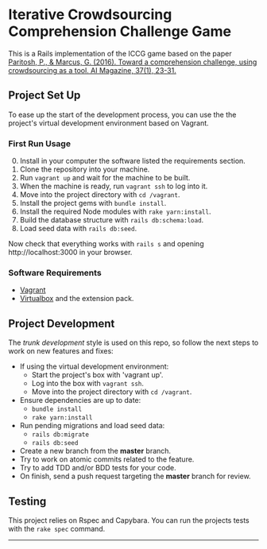 # Iterative Crowdsourcing Comprehension Challenge Game

This is a Rails implementation of the ICCG game based on the paper [Paritosh, P., & Marcus, G. (2016). Toward a comprehension challenge, using crowdsourcing as a tool. AI Magazine, 37(1), 23-31.][0]


## Project Set Up

To ease up the start of the development process, you can use the the project's
virtual development environment based on Vagrant.

### First Run Usage

0. Install in your computer the software listed the requirements section.
1. Clone the repository into your machine.
2. Run `vagrant up` and wait for the machine to be built.
3. When the machine is ready, run `vagrant ssh` to log into it.
4. Move into the project directory with `cd /vagrant`.
5. Install the project gems with `bundle install`.
6. Install the required Node modules with `rake yarn:install`.
7. Build the database structure with `rails db:schema:load`.
8. Load seed data with `rails db:seed`.

Now check that everything works with `rails s` and opening http://localhost:3000
in your browser.

### Software Requirements

* [Vagrant][1]
* [Virtualbox][2] and the extension pack.


## Project Development

The _trunk development_ style is used on this repo, so follow the next steps to
work on new features and fixes:

* If using the virtual development environment:
  - Start the project's box with 'vagrant up'.
  - Log into the box with `vagrant ssh`.
  - Move into the project directory with `cd /vagrant`.
* Ensure dependencies are up to date:
  - `bundle install`
  - `rake yarn:install`
* Run pending migrations and load seed data:
  - `rails db:migrate`
  - `rails db:seed`
* Create a new branch from the **master** branch.
* Try to work on atomic commits related to the feature.
* Try to add TDD and/or BDD tests for your code.
* On finish, send a push request targeting the **master** branch for review.


## Testing

This project relies on Rspec and Capybara. You can run the projects tests with
the `rake spec` command.

---
[0]: https://www.aaai.org/ojs/index.php/aimagazine/article/view/2649
[1]: https://www.vagrantup.com/downloads.html
[2]: https://www.virtualbox.org/wiki/Downloads
